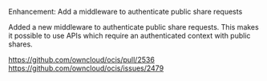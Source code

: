 Enhancement: Add a middleware to authenticate public share requests

Added a new middleware to authenticate public share requests. This makes it possible to use APIs which require an authenticated context with public shares.

https://github.com/owncloud/ocis/pull/2536
https://github.com/owncloud/ocis/issues/2479
